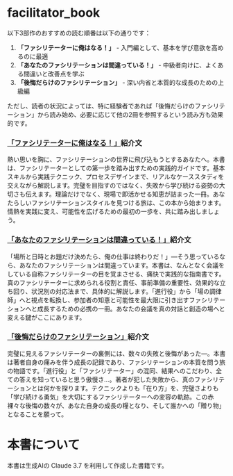 # facilitator_book
以下3部作のおすすめの読む順番は以下の通りです：

1. **「ファシリテーターに俺はなる！」** - 入門編として、基本を学び意欲を高めるのに最適
2. **「あなたのファシリテーションは間違っている！」** - 中級者向けに、よくある間違いと改善点を学ぶ
3. **「後悔だらけのファシリテーション」** - 深い内省と本質的な成長のための上級編

ただし、読者の状況によっては、特に経験者であれば「後悔だらけのファシリテーション」から読み始め、必要に応じて他の2冊を参照するという読み方も効果的です。

### [「ファシリテーターに俺はなる！」](https://github.com/t2k2pp/facilitator_book/blob/main/facilitator-book-1.md)紹介文

熱い思いを胸に、ファシリテーションの世界に飛び込もうとするあなたへ。本書は、ファシリテーターとしての第一歩を踏み出すための実践的ガイドです。基本スキルから実践テクニック、プロセスデザインまで、リアルなケーススタディを交えながら解説します。完璧を目指すのではなく、失敗から学び続ける姿勢の大切さも伝えます。理論だけでなく、現場で即活かせる知恵が詰まった一冊。あなたらしいファシリテーションスタイルを見つける旅は、この本から始まります。情熱を実践に変え、可能性を広げるための最初の一歩を、共に踏み出しましょう。

### [「あなたのファシリテーションは間違っている！」](https://github.com/t2k2pp/facilitator_book/blob/main/facilitator-book-2.md)紹介文

「場所と日時とお題だけ決めたら、俺の仕事は終わりだ！」—そう思っているなら、あなたのファシリテーションは間違っています。本書は、なんとなく会議をしている自称ファシリテーターの目を覚まさせる、痛快で実践的な指南書です。真のファシリテーターに求められる役割と責任、事前準備の重要性、効果的な立ち回り、状況別の対応法まで、具体的に解説します。「進行役」から「場の調律師」へと視点を転換し、参加者の知恵と可能性を最大限に引き出すファシリテーションへと成長するための必携の一冊。あなたの会議を真の対話と創造の場へと変える鍵がここにあります。

### [「後悔だらけのファシリテーション」](https://github.com/t2k2pp/facilitator_book/blob/main/facilitator-book-1.md)紹介文

完璧に見えるファシリテーターの裏側には、数々の失敗と後悔があった—。本書は著者自身の痛みを伴う成長の記録であり、ファシリテーションの本質を問う旅の物語です。「進行役」と「ファシリテーター」の混同、結果へのこだわり、全ての答えを知っていると思う傲慢さ...。著者が犯した失敗から、真のファシリテーションとは何かを探ります。テクニックよりも「在り方」を、完璧さよりも「学び続ける勇気」を大切にするファシリテーターへの変容の軌跡。この赤裸々な後悔の数々が、あなた自身の成長の糧となり、そして誰かへの「贈り物」となることを願って。


# 本書について

本書は生成AIの Claude 3.7 を利用して作成した書籍です。
